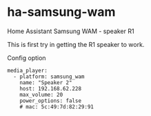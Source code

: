 # ha-samsung-wam
Home Assistant Samsung WAM - speaker R1

This is first try in getting the R1 speaker to work.


Config option
```
media_player:
  - platform: samsung_wam
    name: "Speaker 2"
    host: 192.168.62.228
    max_volume: 20
    power_options: false
    # mac: 5c:49:7d:82:29:91
```
